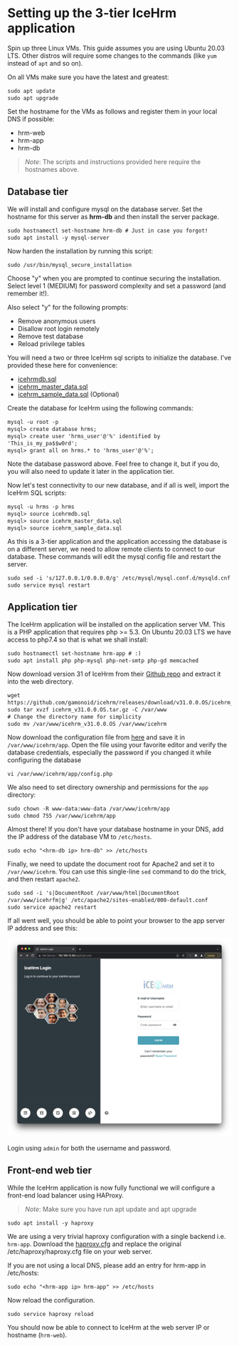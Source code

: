 # Setting up the 3-tier IceHrm application

Spin up three Linux VMs.  This guide assumes you are using 
Ubuntu 20.03 LTS. Other distros will require some changes
to the commands (like `yum` instead of `apt` and so on).

On all VMs make sure you have the latest and greatest:

```
sudo apt update
sudo apt upgrade
```
Set the hostname for the VMs as follows and register them in your local DNS 
if possible:

- hrm-web
- hrm-app
- hrm-db

> _Note_: The scripts and instructions provided here require the 
hostnames above.

## Database tier

We will install and configure mysql on the database server.
Set the hostname for this server as __hrm-db__ and then 
install the server package.

```
sudo hostnamectl set-hostname hrm-db # Just in case you forgot!
sudo apt install -y mysql-server
```

Now harden the installation by running this script:

```
sudo /usr/bin/mysql_secure_installation
```

Choose "y" when you are prompted to continue securing the
installation.  Select level 1 (MEDIUM) for password complexity
and set a password (and remember it!).

Also select "y" for the following prompts:

- Remove anonymous users
- Disallow root login remotely
- Remove test database
- Reload privilege tables

You will need a two or three IceHrm sql scripts to initialize 
the database.  I've provided these here for convenience:

- [icehrmdb.sql](icehrm/icehrmdb.sql)
- [icehrm_master_data.sql](icehrm_master_data.sql)
- [icehrm_sample_data.sql](icehrm_sample_data.sql) (Optional)

Create the database for IceHrm using the following commands:

```
mysql -u root -p
mysql> create database hrms;
mysql> create user 'hrms_user'@'%' identified by 'This_is_my_pa$$w0rd';
mysql> grant all on hrms.* to 'hrms_user'@'%';
```
Note the database password above.  Feel free to change it,  but if you
do, you will also need to update it later in the application tier.


Now let's test connectivity to our new database, and if all is
well, import the IceHrm SQL scripts:

```
mysql -u hrms -p hrms
mysql> source icehrmdb.sql
mysql> source icehrm_master_data.sql
mysql> source icehrm_sample_data.sql

```

As this is a 3-tier application and the application accessing
the database is on a different server, we need to allow remote
clients to connect to our database. These commands will edit the
mysql config file and restart the server.

```
sudo sed -i 's/127.0.0.1/0.0.0.0/g' /etc/mysql/mysql.conf.d/mysqld.cnf
sudo service mysql restart
```
## Application tier

The IceHrm application will be installed on the application server VM.
This is a PHP application that requires php >= 5.3.  On Ubuntu 20.03 LTS
we have access to php7.4 so that is what we shall install:

```
sudo hostnamectl set-hostname hrm-app # :)
sudo apt install php php-mysql php-net-smtp php-gd memcached
```

Now download version 31 of IceHrm from their 
[Github repo](https://github.com/gamonoid/icehrm/releases/download/v31.0.0.OS/icehrm_v31.0.0.OS.tar.gz)
and extract it into the web directory.

```
wget https://github.com/gamonoid/icehrm/releases/download/v31.0.0.OS/icehrm_v31.0.0.OS.tar.gz
sudo tar xvzf icehrm_v31.0.0.OS.tar.gz -C /var/www
# Change the directory name for simplicity
sudo mv /var/www/icehrm_v31.0.0.OS /var/www/icehrm
```

Now download the configuration file from [here](icehrm/config.php)
and save it in `/var/www/icehrm/app`.  Open the file using your
favorite editor and verify the database credentials, especially
the password if you changed it while configuring the database

```
vi /var/www/icehrm/app/config.php
```

We also need to set directory ownership and permissions for the `app` 
directory:

```
sudo chown -R www-data:www-data /var/www/icehrm/app
sudo chmod 755 /var/www/icehrm/app
```

Almost there! If you don't have your database hostname in your DNS,
add the IP address of the database VM to `/etc/hosts`.

```
sudo echo "<hrm-db ip> hrm-db" >> /etc/hosts
```

Finally, we need to update the document root for Apache2 and set it to
`/var/www/icehrm`.  You can use this single-line `sed` command to
do the trick, and then restart `apache2`.

```
sudo sed -i 's|DocumentRoot /var/www/html|DocumentRoot /var/www/icehrfm|g' /etc/apache2/sites-enabled/000-default.conf
sudo service apache2 restart
```

If all went well, you should be able to point your browser to the app
server IP address and see this:

![IceHrm installed](../docs/images/icehrm_install.png)

Login using `admin` for both the username and password.

## Front-end web tier

While the IceHrm application is now fully functional we will 
configure a front-end load balancer using HAProxy.

> _Note_: Make sure you have run apt update and apt upgrade

```
sudo apt install -y haproxy
```

We are using a very trivial haproxy configuration with a single
backend i.e. ```hrm-app```.  Download the [haproxy.cfg](haproxy/haproxy.cfg) and replace
the original /etc/haproxy/haproxy.cfg file on your web server.

If you are not using a local DNS, please add an entry for hrm-app in
/etc/hosts:

```
sudo echo "<hrm-app ip> hrm-app" >> /etc/hosts
```

Now reload the configuration.

```
sudo service haproxy reload
```

You should now be able to connect to IceHrm at the web server IP
or hostname (```hrm-web```).
